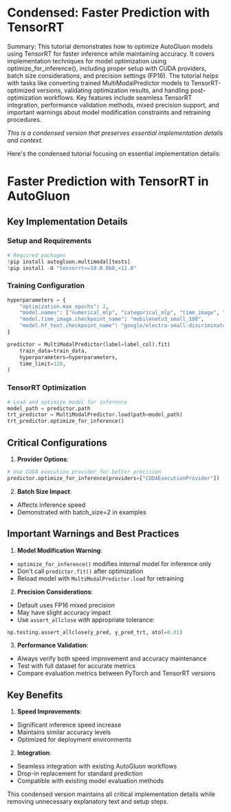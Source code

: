 # Condensed: Faster Prediction with TensorRT

Summary: This tutorial demonstrates how to optimize AutoGluon models using TensorRT for faster inference while maintaining accuracy. It covers implementation techniques for model optimization using optimize_for_inference(), including proper setup with CUDA providers, batch size considerations, and precision settings (FP16). The tutorial helps with tasks like converting trained MultiModalPredictor models to TensorRT-optimized versions, validating optimization results, and handling post-optimization workflows. Key features include seamless TensorRT integration, performance validation methods, mixed precision support, and important warnings about model modification constraints and retraining procedures.

*This is a condensed version that preserves essential implementation details and context.*

Here's the condensed tutorial focusing on essential implementation details:

# Faster Prediction with TensorRT in AutoGluon

## Key Implementation Details

### Setup and Requirements
```python
# Required packages
!pip install autogluon.multimodal[tests]
!pip install -U "tensorrt>=10.0.0b0,<11.0"
```

### Training Configuration
```python
hyperparameters = {
    "optimization.max_epochs": 2,
    "model.names": ["numerical_mlp", "categorical_mlp", "timm_image", "hf_text", "fusion_mlp"],
    "model.timm_image.checkpoint_name": "mobilenetv3_small_100",
    "model.hf_text.checkpoint_name": "google/electra-small-discriminator",
}

predictor = MultiModalPredictor(label=label_col).fit(
    train_data=train_data,
    hyperparameters=hyperparameters,
    time_limit=120,
)
```

### TensorRT Optimization
```python
# Load and optimize model for inference
model_path = predictor.path
trt_predictor = MultiModalPredictor.load(path=model_path)
trt_predictor.optimize_for_inference()
```

## Critical Configurations

1. **Provider Options**:
```python
# Use CUDA execution provider for better precision
predictor.optimize_for_inference(providers=["CUDAExecutionProvider"])
```

2. **Batch Size Impact**:
- Affects inference speed
- Demonstrated with batch_size=2 in examples

## Important Warnings and Best Practices

1. **Model Modification Warning**:
- `optimize_for_inference()` modifies internal model for inference only
- Don't call `predictor.fit()` after optimization
- Reload model with `MultiModalPredictor.load` for retraining

2. **Precision Considerations**:
- Default uses FP16 mixed precision
- May have slight accuracy impact
- Use `assert_allclose` with appropriate tolerance:
```python
np.testing.assert_allclose(y_pred, y_pred_trt, atol=0.01)
```

3. **Performance Validation**:
- Always verify both speed improvement and accuracy maintenance
- Test with full dataset for accurate metrics
- Compare evaluation metrics between PyTorch and TensorRT versions

## Key Benefits

1. **Speed Improvements**:
- Significant inference speed increase
- Maintains similar accuracy levels
- Optimized for deployment environments

2. **Integration**:
- Seamless integration with existing AutoGluon workflows
- Drop-in replacement for standard prediction
- Compatible with existing model evaluation methods

This condensed version maintains all critical implementation details while removing unnecessary explanatory text and setup steps.